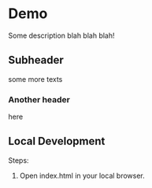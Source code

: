 # Demo

Some description blah blah blah!

## Subheader 
some more texts 

### Another header
here 

## Local Development

Steps:
1. Open index.html in your local browser. 